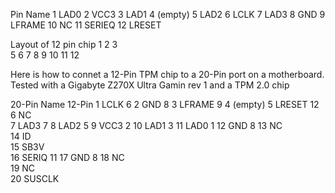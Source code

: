 Pin	  Name
1	    LAD0
2	    VCC3
3   	LAD1
4   	(empty)
5	    LAD2
6	    LCLK
7	    LAD3
8	    GND
9	    LFRAME
10	  NC
11	  SERIEQ
12	  LRESET

Layout of 12 pin chip
1     2
3	
5   	6
7	    8
9	    10
11   	12


Here is how to connet a 12-Pin TPM chip to a 20-Pin port on a motherboard. Tested with a Gigabyte Z270X Ultra Gamin rev 1 and a TPM 2.0 chip

20-Pin		Name      12-Pin
1	        LCLK      6
2	        GND	      8
3       	LFRAME	  9
4	        (empty)	
5	        LRESET	  12
6         NC	
7	        LAD3	    7
8	        LAD2	    5
9	        VCC3	    2
10	      LAD1	    3
11	      LAD0	    1
12	      GND	      8
13	      NC	
14	      ID	
15	      SB3V	
16	      SERIQ	    11
17	      GND	      8
18	      NC	
19	      NC	
20	      SUSCLK	
